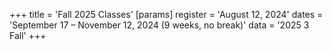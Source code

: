 +++
title = 'Fall 2025 Classes'
[params]
	register = 'August 12, 2024'
	dates = 'September 17 – November 12, 2024 (9 weeks, no break)'
	data = '2025 3 Fall'
+++